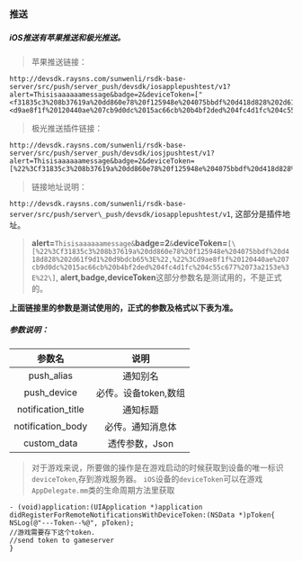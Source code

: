 ### 推送

##### iOS推送有苹果推送和极光推送。

> 苹果推送链接：

```
http://devsdk.raysns.com/sunwenli/rsdk-base-server/src/push/server_push/devsdk/iosapplepushtest/v1?alert=Thisisaaaaaamessage&badge=2&deviceToken=["<f31835c3%208b37619a%20dd860e78%20f125948e%204075bbdf%20d418d828%202d61f9d1%20d9bdcb65>","<d9ae8f1f%20120440ae%207cb9d0dc%2015ac66cb%20b4bf2ded%204fc4d1fc%204c55c677%2073a2153e>"]
```

> 极光推送插件链接：

```
http://devsdk.raysns.com/sunwenli/rsdk-base-server/src/push/server_push/devsdk/iosjpushtest/v1?alert=Thisisaaaaaamessage&badge=2&deviceToken=[%22%3Cf31835c3%208b37619a%20dd860e78%20f125948e%204075bbdf%20d418d828%202d61f9d1%20d9bdcb65%3E%22,%22%3Cd9ae8f1f%20120440ae%207cb9d0dc%2015ac66cb%20b4bf2ded%204fc4d1fc%204c55c677%2073a2153e%3E%22
```

> 链接地址说明：
>
> 
`http://devsdk.raysns.com/sunwenli/rsdk-base-server/src/push/server\_push/devsdk/iosapplepushtest/v1`,
这部分是插件地址。

>**alert=**`Thisisaaaaaamessage&`**badge=2**`&`**deviceToken=**`[\[%22%3Cf31835c3%208b37619a%20dd860e78%20f125948e%204075bbdf%20d418d828%202d61f9d1%20d9bdcb65%3E%22,%22%3Cd9ae8f1f%20120440ae%207cb9d0dc%2015ac66cb%20b4bf2ded%204fc4d1fc%204c55c677%2073a2153e%3E%22\]`,
**alert,badge,deviceToken**这部分参数名是测试用的，不是正式的。

**上面链接里的参数是测试使用的，正式的参数及格式以下表为准。**

##### 参数说明：

| 参数名 | 说明 |
| :---: | :---: |
| push\_alias | 通知别名 |
| push\_device | 必传。设备token,数组 |
| notification\_title | 通知标题 |
| notification\_body | 必传。通知消息体 |
| custom\_data | 透传参数，Json |

> 对于游戏来说，所要做的操作是在游戏启动的时候获取到设备的唯一标识
`deviceToken`,存到游戏服务器。
`iOS`设备的`deviceToken`可以在游戏`AppDelegate.mm`类的生命周期方法里获取

```
- (void)application:(UIApplication *)application didRegisterForRemoteNotificationsWithDeviceToken:(NSData *)pToken{
NSLog(@"---Token--%@", pToken);
//游戏需要存下这个token.
//send token to gameserver
}
```


